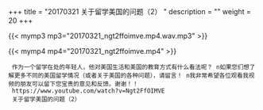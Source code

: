 +++
title = "20170321  关于留学美国的问题（2） "
description = ""
weight = 20
+++

{{< mymp3 mp3="20170321_ngt2ffoimve.mp4.wav.mp3" >}}

{{< mymp4 mp4="20170321_ngt2ffoimve.mp4" >}}

     作为一个留学在处的年轻人，他对美国生活和美国的教育方式有什么看法呢？ n如果您们想了解更多不同的美国留学情况（或者关于美国的各种问题），请留言！ n我非常希望各位观看我视频的朋友可以留下您宝贵的意见和反馈。谢谢！！ 
     https://www.youtube.com/watch?v=Ngt2FfOIMVE 
     关于留学美国的问题（2） 
